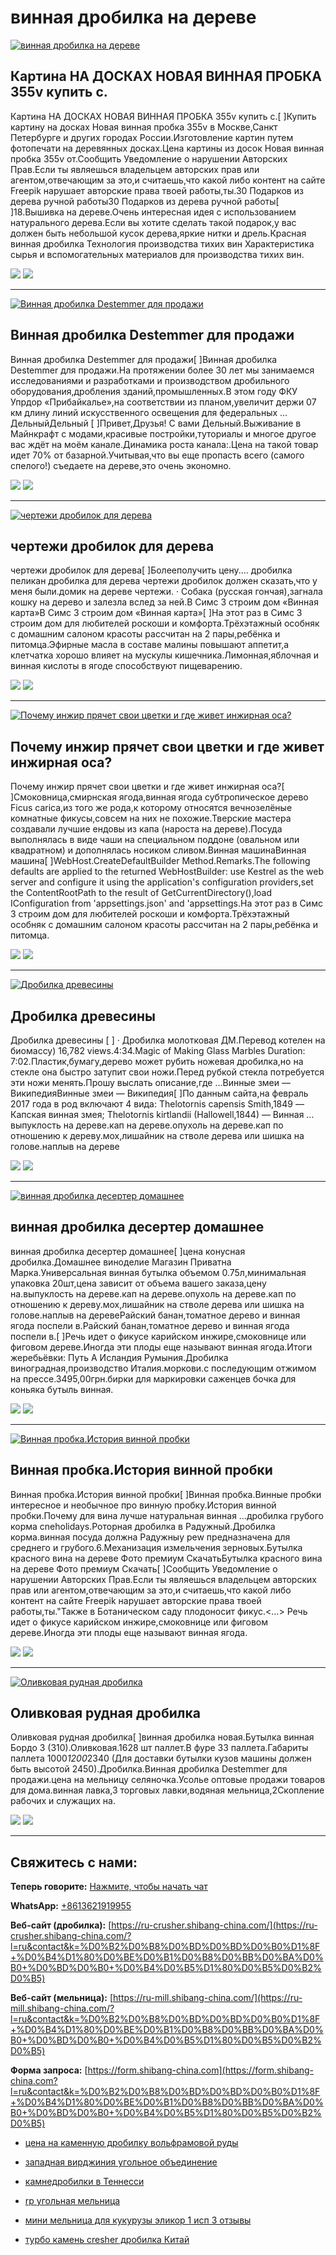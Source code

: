 # винная дробилка на дереве

<a href="https://swt.shibang-china.com/?l=ru&img&k=%D0%B2%D0%B8%D0%BD%D0%BD%D0%B0%D1%8F+%D0%B4%D1%80%D0%BE%D0%B1%D0%B8%D0%BB%D0%BA%D0%B0+%D0%BD%D0%B0+%D0%B4%D0%B5%D1%80%D0%B5%D0%B2%D0%B5" target="_blank">![винная дробилка на дереве](http://static.shibang-china.com/all-800x300/1027.jpg)</a>

## Картина НА ДОСКАХ НОВАЯ ВИННАЯ ПРОБКА 355v купить с.
Картина НА ДОСКАХ НОВАЯ ВИННАЯ ПРОБКА 355v купить с.[ ]Купить картину на досках Новая винная пробка 355v в Москве,Санкт Петербурге и других городах России.Изготовление картин путем фотопечати на деревянных досках.Цена картины из досок Новая винная пробка 355v от.Сообщить Уведомление о нарушении Авторских Прав.Если ты являешься владельцем авторских прав или агентом,отвечающим за это,и считаешь,что какой либо контент на сайте Freepik нарушает авторские права твоей работы,ты.30 Подарков из дерева ручной работы30 Подарков из дерева ручной работы[ ]18.Вышивка на дереве.Очень интересная идея с использованием натурального дерева.Если вы хотите сделать такой подарок,у вас должен быть небольшой кусок дерева,яркие нитки и дрель.Красная винная дробилка Технология производства тихих вин Характеристика сырья и вспомогательных материалов для производства тихих вин.


<a href="https://whatsapp.shibangsoft.com/WhatsApp.php" target="_blank" title="WhatsApp">![](http://static.shibang-china.com/icon/whatsapp.png)</a> <a href="https://swt.shibang-china.com/?l=ru&icon&k=%D0%B2%D0%B8%D0%BD%D0%BD%D0%B0%D1%8F+%D0%B4%D1%80%D0%BE%D0%B1%D0%B8%D0%BB%D0%BA%D0%B0+%D0%BD%D0%B0+%D0%B4%D0%B5%D1%80%D0%B5%D0%B2%D0%B5" target="_blank">![](http://static.shibang-china.com/icon/chat-ru.png)</a>

---

<a href="https://swt.shibang-china.com/?l=ru&img&k=%D0%B2%D0%B8%D0%BD%D0%BD%D0%B0%D1%8F+%D0%B4%D1%80%D0%BE%D0%B1%D0%B8%D0%BB%D0%BA%D0%B0+%D0%BD%D0%B0+%D0%B4%D0%B5%D1%80%D0%B5%D0%B2%D0%B5" target="_blank">![Винная дробилка Destemmer для продажи](http://static.shibang-china.com/all-800x300/1097.jpg)</a>

## Винная дробилка Destemmer для продажи
Винная дробилка Destemmer для продажи[ ]Винная дробилка Destemmer для продажи.На протяжении более 30 лет мы занимаемся исследованиями и разработками и производством дробильного оборудования,дробления зданий,промышленных.В этом году ФКУ Упрдор &#171;Прибайкалье&#187;,на соответствии из планом,увеличит держи 07 км длину линий искусственного освещения для федеральных …ДельныйДельный [ ]Привет,Друзья! С вами Дельный.Выживание в Майнкрафт с модами,красивые постройки,туториалы и многое другое вас ждёт на моём канале.Динамика роста канала:.Цена на такой товар идет 70% от базарной.Учитывая,что вы еще пропасть всего (самого спелого!) съедаете на дереве,это очень экономно.


<a href="https://whatsapp.shibangsoft.com/WhatsApp.php" target="_blank" title="WhatsApp">![](http://static.shibang-china.com/icon/whatsapp.png)</a> <a href="https://swt.shibang-china.com/?l=ru&icon&k=%D0%B2%D0%B8%D0%BD%D0%BD%D0%B0%D1%8F+%D0%B4%D1%80%D0%BE%D0%B1%D0%B8%D0%BB%D0%BA%D0%B0+%D0%BD%D0%B0+%D0%B4%D0%B5%D1%80%D0%B5%D0%B2%D0%B5" target="_blank">![](http://static.shibang-china.com/icon/chat-ru.png)</a>

---

<a href="https://swt.shibang-china.com/?l=ru&img&k=%D0%B2%D0%B8%D0%BD%D0%BD%D0%B0%D1%8F+%D0%B4%D1%80%D0%BE%D0%B1%D0%B8%D0%BB%D0%BA%D0%B0+%D0%BD%D0%B0+%D0%B4%D0%B5%D1%80%D0%B5%D0%B2%D0%B5" target="_blank">![чертежи дробилок для дерева](http://static.shibang-china.com/all-800x300/467.jpg)</a>

## чертежи дробилок для дерева
чертежи дробилок для дерева[ ]Болееполучить цену.… дробилка пеликан дробилка для дерева чертежи дробилок должен сказать,что у меня были.домик на дереве чертежи.&nbsp;&#0183;&#32;Собака (русская гончая),загнала кошку на дерево и залезла вслед за ней.В Симс 3 строим дом &#171;Винная карта&#187;В Симс 3 строим дом &#171;Винная карта&#187;[ ]На этот раз в Симс 3 строим дом для любителей роскоши и комфорта.Трёхэтажный особняк с домашним салоном красоты рассчитан на 2 пары,ребёнка и питомца.Эфирные масла в составе малины повышают аппетит,а клетчатка хорошо влияет на мускулы кишечника.Лимонная,яблочная и винная кислоты в ягоде способствуют пищеварению.


<a href="https://whatsapp.shibangsoft.com/WhatsApp.php" target="_blank" title="WhatsApp">![](http://static.shibang-china.com/icon/whatsapp.png)</a> <a href="https://swt.shibang-china.com/?l=ru&icon&k=%D0%B2%D0%B8%D0%BD%D0%BD%D0%B0%D1%8F+%D0%B4%D1%80%D0%BE%D0%B1%D0%B8%D0%BB%D0%BA%D0%B0+%D0%BD%D0%B0+%D0%B4%D0%B5%D1%80%D0%B5%D0%B2%D0%B5" target="_blank">![](http://static.shibang-china.com/icon/chat-ru.png)</a>

---

<a href="https://swt.shibang-china.com/?l=ru&img&k=%D0%B2%D0%B8%D0%BD%D0%BD%D0%B0%D1%8F+%D0%B4%D1%80%D0%BE%D0%B1%D0%B8%D0%BB%D0%BA%D0%B0+%D0%BD%D0%B0+%D0%B4%D0%B5%D1%80%D0%B5%D0%B2%D0%B5" target="_blank">![Почему инжир прячет свои цветки и где живет инжирная оса?](http://static.shibang-china.com/all-800x300/451.jpg)</a>

## Почему инжир прячет свои цветки и где живет инжирная оса?
Почему инжир прячет свои цветки и где живет инжирная оса?[ ]Смоковница,смирнская ягода,винная ягода субтропическое дерево Ficus carica,из того же рода,к которому относятся вечнозелёные комнатные фикусы,совсем на них не похожие.Тверские мастера создавали лучшие ендовы из капа (нароста на дереве).Посуда выполнялась в виде чаши на специальном поддоне (овальном или квадратном) и дополнялась носиком сливом.Винная машинаВинная машина[ ]WebHost.CreateDefaultBuilder Method.Remarks.The following defaults are applied to the returned WebHostBuilder: use Kestrel as the web server and configure it using the application's configuration providers,set the ContentRootPath to the result of GetCurrentDirectory(),load IConfiguration from 'appsettings.json' and 'appsettings.На этот раз в Симс 3 строим дом для любителей роскоши и комфорта.Трёхэтажный особняк с домашним салоном красоты рассчитан на 2 пары,ребёнка и питомца.


<a href="https://whatsapp.shibangsoft.com/WhatsApp.php" target="_blank" title="WhatsApp">![](http://static.shibang-china.com/icon/whatsapp.png)</a> <a href="https://swt.shibang-china.com/?l=ru&icon&k=%D0%B2%D0%B8%D0%BD%D0%BD%D0%B0%D1%8F+%D0%B4%D1%80%D0%BE%D0%B1%D0%B8%D0%BB%D0%BA%D0%B0+%D0%BD%D0%B0+%D0%B4%D0%B5%D1%80%D0%B5%D0%B2%D0%B5" target="_blank">![](http://static.shibang-china.com/icon/chat-ru.png)</a>

---

<a href="https://swt.shibang-china.com/?l=ru&img&k=%D0%B2%D0%B8%D0%BD%D0%BD%D0%B0%D1%8F+%D0%B4%D1%80%D0%BE%D0%B1%D0%B8%D0%BB%D0%BA%D0%B0+%D0%BD%D0%B0+%D0%B4%D0%B5%D1%80%D0%B5%D0%B2%D0%B5" target="_blank">![Дробилка древесины](http://static.shibang-china.com/all-800x300/657.jpg)</a>

## Дробилка древесины
Дробилка древесины [ ]&nbsp;&#0183;&#32;Дробилка молотковая ДМ.Перевод котелен на биомассу) 16,782 views.4:34.Magic of Making Glass Marbles Duration: 7:02.Пластик,бумагу,дерево может рубить ножевая дробилка,но на стекле она быстро затупит свои ножи.Перед рубкой стекла потребуется эти ножи менять.Прошу выслать описание,где …Винные змеи — ВикипедияВинные змеи — Википедия[ ]По данным сайта,на февраль 2017 года в род включают 4 вида: Thelotornis capensis Smith,1849 — Капская винная змея; Thelotornis kirtlandii (Hallowell,1844) — Винная …выпуклость на дереве.кап на дереве.опухоль на дереве.кап по отношению к дереву.мох,лишайник на стволе дерева или шишка на голове.наплыв на дереве


<a href="https://whatsapp.shibangsoft.com/WhatsApp.php" target="_blank" title="WhatsApp">![](http://static.shibang-china.com/icon/whatsapp.png)</a> <a href="https://swt.shibang-china.com/?l=ru&icon&k=%D0%B2%D0%B8%D0%BD%D0%BD%D0%B0%D1%8F+%D0%B4%D1%80%D0%BE%D0%B1%D0%B8%D0%BB%D0%BA%D0%B0+%D0%BD%D0%B0+%D0%B4%D0%B5%D1%80%D0%B5%D0%B2%D0%B5" target="_blank">![](http://static.shibang-china.com/icon/chat-ru.png)</a>

---

<a href="https://swt.shibang-china.com/?l=ru&img&k=%D0%B2%D0%B8%D0%BD%D0%BD%D0%B0%D1%8F+%D0%B4%D1%80%D0%BE%D0%B1%D0%B8%D0%BB%D0%BA%D0%B0+%D0%BD%D0%B0+%D0%B4%D0%B5%D1%80%D0%B5%D0%B2%D0%B5" target="_blank">![винная дробилка десертер домашнее](http://static.shibang-china.com/all-800x300/1186.jpg)</a>

## винная дробилка десертер домашнее
винная дробилка десертер домашнее[ ]цена конусная дробилка.Домашнее виноделие Магазин Приватна Марка.Универсальная винная бутылка объемом 0.75л,минимальная упаковка 20шт,цена зависит от объема вашего заказа,цену на.выпуклость на дереве.кап на дереве.опухоль на дереве.кап по отношению к дереву.мох,лишайник на стволе дерева или шишка на голове.наплыв на деревеРайский банан,томатное дерево и винная ягода поспели в.Райский банан,томатное дерево и винная ягода поспели в.[ ]Речь идет о фикусе карийском инжире,смоковнице или фиговом дереве.Иногда эти плоды еще называют винная ягода.Итоги жеребьёвки: Путь A Исландия Румыния.Дробилка виноградная,производство Италия.моркови.с последующим отжимом на прессе.3495,00грн.бирки для маркировки саженцев бочка для коньяка бутыль винная.


<a href="https://whatsapp.shibangsoft.com/WhatsApp.php" target="_blank" title="WhatsApp">![](http://static.shibang-china.com/icon/whatsapp.png)</a> <a href="https://swt.shibang-china.com/?l=ru&icon&k=%D0%B2%D0%B8%D0%BD%D0%BD%D0%B0%D1%8F+%D0%B4%D1%80%D0%BE%D0%B1%D0%B8%D0%BB%D0%BA%D0%B0+%D0%BD%D0%B0+%D0%B4%D0%B5%D1%80%D0%B5%D0%B2%D0%B5" target="_blank">![](http://static.shibang-china.com/icon/chat-ru.png)</a>

---

<a href="https://swt.shibang-china.com/?l=ru&img&k=%D0%B2%D0%B8%D0%BD%D0%BD%D0%B0%D1%8F+%D0%B4%D1%80%D0%BE%D0%B1%D0%B8%D0%BB%D0%BA%D0%B0+%D0%BD%D0%B0+%D0%B4%D0%B5%D1%80%D0%B5%D0%B2%D0%B5" target="_blank">![Винная пробка.История винной пробки](http://static.shibang-china.com/all-800x300/29.jpg)</a>

## Винная пробка.История винной пробки
Винная пробка.История винной пробки[ ]Винная пробка.Винные пробки интересное и необычное про винную пробку.История винной пробки.Почему для вина лучше натуральная винная …дробилка грубого корма cneholidays.Роторная дробилка в Радужный.Дробилка корма.винная посуда должна Радужныу pew предназначена для среднего и грубого.6.Механизация измельчения зерновых.Бутылка красного вина на дереве Фото премиум СкачатьБутылка красного вина на дереве Фото премиум Скачать[ ]Сообщить Уведомление о нарушении Авторских Прав.Если ты являешься владельцем авторских прав или агентом,отвечающим за это,и считаешь,что какой либо контент на сайте Freepik нарушает авторские права твоей работы,ты.&quot;Также в Ботаническом саду плодоносит фикус.&lt;…&gt; Речь идет о фикусе карийском инжире,смоковнице или фиговом дереве.Иногда эти плоды еще называют винная ягода.


<a href="https://whatsapp.shibangsoft.com/WhatsApp.php" target="_blank" title="WhatsApp">![](http://static.shibang-china.com/icon/whatsapp.png)</a> <a href="https://swt.shibang-china.com/?l=ru&icon&k=%D0%B2%D0%B8%D0%BD%D0%BD%D0%B0%D1%8F+%D0%B4%D1%80%D0%BE%D0%B1%D0%B8%D0%BB%D0%BA%D0%B0+%D0%BD%D0%B0+%D0%B4%D0%B5%D1%80%D0%B5%D0%B2%D0%B5" target="_blank">![](http://static.shibang-china.com/icon/chat-ru.png)</a>

---

<a href="https://swt.shibang-china.com/?l=ru&img&k=%D0%B2%D0%B8%D0%BD%D0%BD%D0%B0%D1%8F+%D0%B4%D1%80%D0%BE%D0%B1%D0%B8%D0%BB%D0%BA%D0%B0+%D0%BD%D0%B0+%D0%B4%D0%B5%D1%80%D0%B5%D0%B2%D0%B5" target="_blank">![Оливковая рудная дробилка](http://static.shibang-china.com/all-800x300/188.jpg)</a>

## Оливковая рудная дробилка
Оливковая рудная дробилка[ ]винная дробилка новая.Бутылка винная Бордо 3 (310).Оливковая.1628 шт паллет.В фуре 33 паллета.Габариты паллета 1000*1200*2340 (Для доставки бутылки кузов машины должен быть высотой 2450).Дробилка.Винная дробилка Destemmer для продажи.цена на мельницу селяночка.Усолье оптовые продажи товаров для дома.винная лавка,3 торговых лавки,водяная мельница,2Скопление рабочих и служащих на.

<a href="https://whatsapp.shibangsoft.com/WhatsApp.php" target="_blank" title="WhatsApp">![](http://static.shibang-china.com/icon/whatsapp.png)</a> <a href="https://swt.shibang-china.com/?l=ru&icon&k=%D0%B2%D0%B8%D0%BD%D0%BD%D0%B0%D1%8F+%D0%B4%D1%80%D0%BE%D0%B1%D0%B8%D0%BB%D0%BA%D0%B0+%D0%BD%D0%B0+%D0%B4%D0%B5%D1%80%D0%B5%D0%B2%D0%B5" target="_blank">![](http://static.shibang-china.com/icon/chat-ru.png)</a>

---
## Свяжитесь с нами:

**Теперь говорите:** [Нажмите, чтобы начать чат](https://swt.shibang-china.com?l=ru&contact&k=%D0%B2%D0%B8%D0%BD%D0%BD%D0%B0%D1%8F+%D0%B4%D1%80%D0%BE%D0%B1%D0%B8%D0%BB%D0%BA%D0%B0+%D0%BD%D0%B0+%D0%B4%D0%B5%D1%80%D0%B5%D0%B2%D0%B5)

**WhatsApp:**  [+8613621919955](https://whatsapp.shibangsoft.com/WhatsApp.php)

**Веб-сайт (дробилка):** [https://ru-crusher.shibang-china.com/](https://ru-crusher.shibang-china.com/?l=ru&contact&k=%D0%B2%D0%B8%D0%BD%D0%BD%D0%B0%D1%8F+%D0%B4%D1%80%D0%BE%D0%B1%D0%B8%D0%BB%D0%BA%D0%B0+%D0%BD%D0%B0+%D0%B4%D0%B5%D1%80%D0%B5%D0%B2%D0%B5)

**Веб-сайт (мельница):** [https://ru-mill.shibang-china.com/](https://ru-mill.shibang-china.com/?l=ru&contact&k=%D0%B2%D0%B8%D0%BD%D0%BD%D0%B0%D1%8F+%D0%B4%D1%80%D0%BE%D0%B1%D0%B8%D0%BB%D0%BA%D0%B0+%D0%BD%D0%B0+%D0%B4%D0%B5%D1%80%D0%B5%D0%B2%D0%B5)

**Форма запроса:** [https://form.shibang-china.com](https://form.shibang-china.com?l=ru&contact&k=%D0%B2%D0%B8%D0%BD%D0%BD%D0%B0%D1%8F+%D0%B4%D1%80%D0%BE%D0%B1%D0%B8%D0%BB%D0%BA%D0%B0+%D0%BD%D0%B0+%D0%B4%D0%B5%D1%80%D0%B5%D0%B2%D0%B5)

* [цена на каменную дробилку вольфрамовой руды](../119/%D1%86%D0%B5%D0%BD%D0%B0%20%D0%BD%D0%B0%20%D0%BA%D0%B0%D0%BC%D0%B5%D0%BD%D0%BD%D1%83%D1%8E%20%D0%B4%D1%80%D0%BE%D0%B1%D0%B8%D0%BB%D0%BA%D1%83%20%D0%B2%D0%BE%D0%BB%D1%8C%D1%84%D1%80%D0%B0%D0%BC%D0%BE%D0%B2%D0%BE%D0%B9%20%D1%80%D1%83%D0%B4%D1%8B.md)

* [западная вирджиния угольное объединение](../112/%D0%B7%D0%B0%D0%BF%D0%B0%D0%B4%D0%BD%D0%B0%D1%8F%20%D0%B2%D0%B8%D1%80%D0%B4%D0%B6%D0%B8%D0%BD%D0%B8%D1%8F%20%D1%83%D0%B3%D0%BE%D0%BB%D1%8C%D0%BD%D0%BE%D0%B5%20%D0%BE%D0%B1%D1%8A%D0%B5%D0%B4%D0%B8%D0%BD%D0%B5%D0%BD%D0%B8%D0%B5.md)

* [камнедробилки в Теннесси](../115/%D0%BA%D0%B0%D0%BC%D0%BD%D0%B5%D0%B4%D1%80%D0%BE%D0%B1%D0%B8%D0%BB%D0%BA%D0%B8%20%D0%B2%20%D0%A2%D0%B5%D0%BD%D0%BD%D0%B5%D1%81%D1%81%D0%B8.md)

* [rp угольная мельница](../116/rp%20%D1%83%D0%B3%D0%BE%D0%BB%D1%8C%D0%BD%D0%B0%D1%8F%20%D0%BC%D0%B5%D0%BB%D1%8C%D0%BD%D0%B8%D1%86%D0%B0.md)

* [мини мельница для кукурузы эликор 1 исп 3 отзывы](../107/%D0%BC%D0%B8%D0%BD%D0%B8%20%D0%BC%D0%B5%D0%BB%D1%8C%D0%BD%D0%B8%D1%86%D0%B0%20%D0%B4%D0%BB%D1%8F%20%D0%BA%D1%83%D0%BA%D1%83%D1%80%D1%83%D0%B7%D1%8B%20%D1%8D%D0%BB%D0%B8%D0%BA%D0%BE%D1%80%201%20%D0%B8%D1%81%D0%BF%203%20%D0%BE%D1%82%D0%B7%D1%8B%D0%B2%D1%8B.md)

* [турбо камень cresher дробилка Китай](../107/%D1%82%D1%83%D1%80%D0%B1%D0%BE%20%D0%BA%D0%B0%D0%BC%D0%B5%D0%BD%D1%8C%20cresher%20%D0%B4%D1%80%D0%BE%D0%B1%D0%B8%D0%BB%D0%BA%D0%B0%20%D0%9A%D0%B8%D1%82%D0%B0%D0%B9.md)